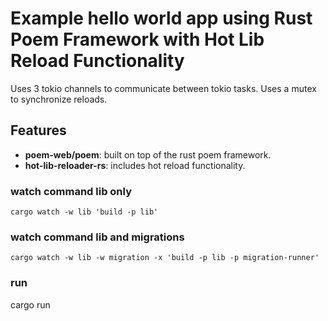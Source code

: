 # Example hello world app using Rust Poem Framework with Hot Lib Reload Functionality

Uses 3 tokio channels to communicate between tokio tasks.
Uses a mutex to synchronize reloads.

## Features

* **poem-web/poem**: built on top of the rust poem framework.
* **hot-lib-reloader-rs**: includes hot reload functionality.

### watch command lib only

`
cargo watch -w lib 'build -p lib'
`

### watch command lib and migrations

`
cargo watch -w lib -w migration -x 'build -p lib -p migration-runner'
`

### run

cargo run
